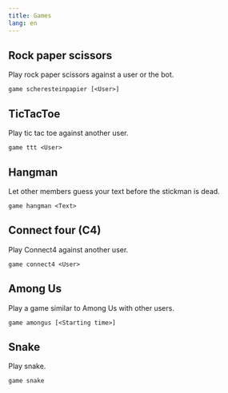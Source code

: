 ```yaml
---
title: Games
lang: en
---
```


## Rock paper scissors

Play rock paper scissors against a user or the bot.

`game scheresteinpapier [<User>]`

## TicTacToe

Play tic tac toe against another user.

`game ttt <User>`

## Hangman

Let other members guess your text before the stickman is dead.

`game hangman <Text>`

## Connect four (C4)

Play Connect4 against another user.

`game connect4 <User>`

## Among Us

Play a game similar to Among Us with other users.

`game amongus [<Starting time>]`

## Snake

Play snake.

`game snake`
